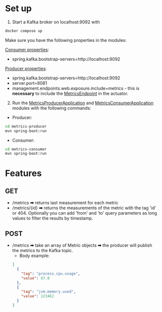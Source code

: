 # Set up

1. Start a Kafka broker on localhost:9092 with 
```bash
docker compose up
```

Make sure you have the following properties in the modules:

[Consumer properties](/task2/metrics-consumer/src/main/resources/application.properties):
- spring.kafka.bootstrap-servers=http://localhost:9092

[Producer properties](/task2/metrics-producer/src/main/resources/application.properties):
- spring.kafka.bootstrap-servers=http://localhost:9092
- server.port=8081
- management.endpoints.web.exposure.include=metrics - this is **necessary** to include the [MetricsEndpoint](https://docs.spring.io/spring-boot/docs/current/api/org/springframework/boot/actuate/metrics/MetricsEndpoint.html) in the actuator.

2. Run the [MetricsProducerApplication](/task2/metrics-producer/src/main/java/com/epam/metrics/MetricsProducerApplication.java) 
and [MetricsConsumerApplication](/task2/metrics-consumer/src/main/java/com/epam/metrics/MetricsConsumerApplication.java) modules with the following commands:
- Producer:
```bash
cd metrics-producer
mvn spring-boot:run
```
- Consumer:
```bash
cd metrics-consumer 
mvn spring-boot:run
```

# Features

## GET
- /metrics **➡** returns last measurement for each metric 
- /metrics/{id} **➡** returns the measurements of the metric with the tag 'id' or 404. 
Optionally you can add 'from' and 'to' query parameters as long values to filter the results by timestamp. 

## POST
- /metrics **➡** take an array of Metric objects **➡** the producer will publish the metrics to the Kafka topic.
  - Body example:
  ```json
  [
    {
      "tag": "process.cpu.usage",
      "value": 67.0
    },
    {
      "tag": "jvm.memory.used",
      "value": 1234E2
    }
  ]
  ```